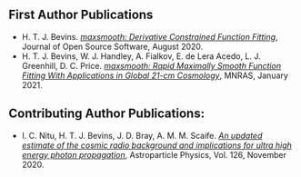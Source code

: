 ## First Author Publications

- H. T. J. Bevins. [*maxsmooth: Derivative Constrained Function Fitting*](https://joss.theoj.org/papers/10.21105/joss.02596),
Journal of Open Source Software, August 2020.
- H. T. J. Bevins, W. J. Handley, A. Fialkov, E. de Lera Acedo, L. J. Greenhill, D. C. Price.
[*maxsmooth: Rapid Maximally Smooth Function Fitting With Applications in Global
21-cm Cosmology*](https://doi.org/10.1093/mnras/stab152), MNRAS, January 2021.

## Contributing Author Publications:

- I. C. Nitu, H. T. J. Bevins, J. D. Bray, A. M. M. Scaife.
[*An updated estimate of the cosmic radio background and implications
for ultra high energy photon propagation*](https://doi.org/10.1016/j.astropartphys.2020.102532),
Astroparticle Physics,
Vol. 126, November 2020.
